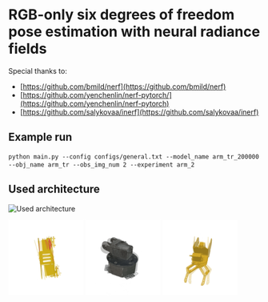 # RGB-only six degrees of freedom pose estimation with neural radiance fields

Special thanks to:
- [https://github.com/bmild/nerf](https://github.com/bmild/nerf)
- [https://github.com/yenchenlin/nerf-pytorch/](https://github.com/yenchenlin/nerf-pytorch)
- [https://github.com/salykovaa/inerf](https://github.com/salykovaa/inerf)

## Example run
```
python main.py --config configs/general.txt --model_name arm_tr_200000 --obj_name arm_tr --obs_img_num 2 --experiment arm_2
```

## Used architecture
![Used architecture](/assets/imgs/full_work_arch_whitebg.png)

<p float="left">
  <img src="/assets/imgs/0_afast_i1batch512_TEST.gif" width="150" />
  <img src="/assets/imgs/1_bnfast_i2batch512_TEST.gif" width="150" /> 
  <img src="/assets/imgs/2_gyfast_i1batch512_TEST.gif" width="150" />
</p>
